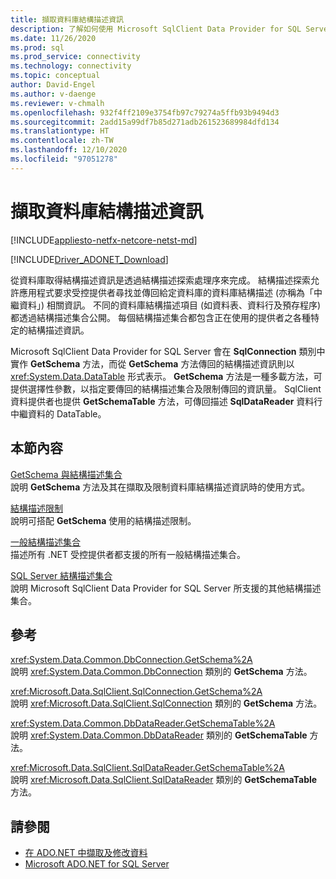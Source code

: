 ```yaml
---
title: 擷取資料庫結構描述資訊
description: 了解如何使用 Microsoft SqlClient Data Provider for SQL Server 擷取資料庫結構描述資訊。
ms.date: 11/26/2020
ms.prod: sql
ms.prod_service: connectivity
ms.technology: connectivity
ms.topic: conceptual
author: David-Engel
ms.author: v-daenge
ms.reviewer: v-chmalh
ms.openlocfilehash: 932f4ff2109e3754fb97c79274a5ffb93b9494d3
ms.sourcegitcommit: 2add15a99df7b85d271adb261523689984dfd134
ms.translationtype: HT
ms.contentlocale: zh-TW
ms.lasthandoff: 12/10/2020
ms.locfileid: "97051278"
---
```

# <a name="retrieving-database-schema-information"></a>擷取資料庫結構描述資訊

[!INCLUDE[appliesto-netfx-netcore-netst-md](../../includes/appliesto-netfx-netcore-netst-md.md)]

[!INCLUDE[Driver_ADONET_Download](../../includes/driver_adonet_download.md)]

從資料庫取得結構描述資訊是透過結構描述探索處理序來完成。 結構描述探索允許應用程式要求受控提供者尋找並傳回給定資料庫的資料庫結構描述 (亦稱為「中繼資料」) 相關資訊。 不同的資料庫結構描述項目 (如資料表、資料行及預存程序) 都透過結構描述集合公開。 每個結構描述集合都包含正在使用的提供者之各種特定的結構描述資訊。

Microsoft SqlClient Data Provider for SQL Server 會在 **SqlConnection** 類別中實作 **GetSchema** 方法，而從 **GetSchema** 方法傳回的結構描述資訊則以 <xref:System.Data.DataTable> 形式表示。 **GetSchema** 方法是一種多載方法，可提供選擇性參數，以指定要傳回的結構描述集合及限制傳回的資訊量。 SqlClient 資料提供者也提供 **GetSchemaTable** 方法，可傳回描述 **SqlDataReader** 資料行中繼資料的 DataTable。

## <a name="in-this-section"></a>本節內容

[GetSchema 與結構描述集合](getschema-and-schema-collections.md)  
說明 **GetSchema** 方法及其在擷取及限制資料庫結構描述資訊時的使用方式。

[結構描述限制](schema-restrictions.md)  
說明可搭配 **GetSchema** 使用的結構描述限制。 

[一般結構描述集合](common-schema-collections.md)  
描述所有 .NET 受控提供者都支援的所有一般結構描述集合。  
  
[SQL Server 結構描述集合](sql-server-schema-collections.md)  
說明 Microsoft SqlClient Data Provider for SQL Server 所支援的其他結構描述集合。 

## <a name="reference"></a>參考

<xref:System.Data.Common.DbConnection.GetSchema%2A>  
說明 <xref:System.Data.Common.DbConnection> 類別的 **GetSchema** 方法。

<xref:Microsoft.Data.SqlClient.SqlConnection.GetSchema%2A>  
說明 <xref:Microsoft.Data.SqlClient.SqlConnection> 類別的 **GetSchema** 方法。

<xref:System.Data.Common.DbDataReader.GetSchemaTable%2A>  
說明 <xref:System.Data.Common.DbDataReader> 類別的 **GetSchemaTable** 方法。 

<xref:Microsoft.Data.SqlClient.SqlDataReader.GetSchemaTable%2A>  
說明 <xref:Microsoft.Data.SqlClient.SqlDataReader> 類別的 **GetSchemaTable** 方法。

## <a name="see-also"></a>請參閱

- [在 ADO.NET 中擷取及修改資料](retrieving-modifying-data.md)
- [Microsoft ADO.NET for SQL Server](microsoft-ado-net-sql-server.md)
